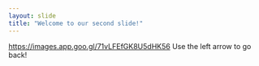 ```yaml
---
layout: slide
title: "Welcome to our second slide!"
---
```

https://images.app.goo.gl/71vLFEfGK8U5dHK56
Use the left arrow to go back!
